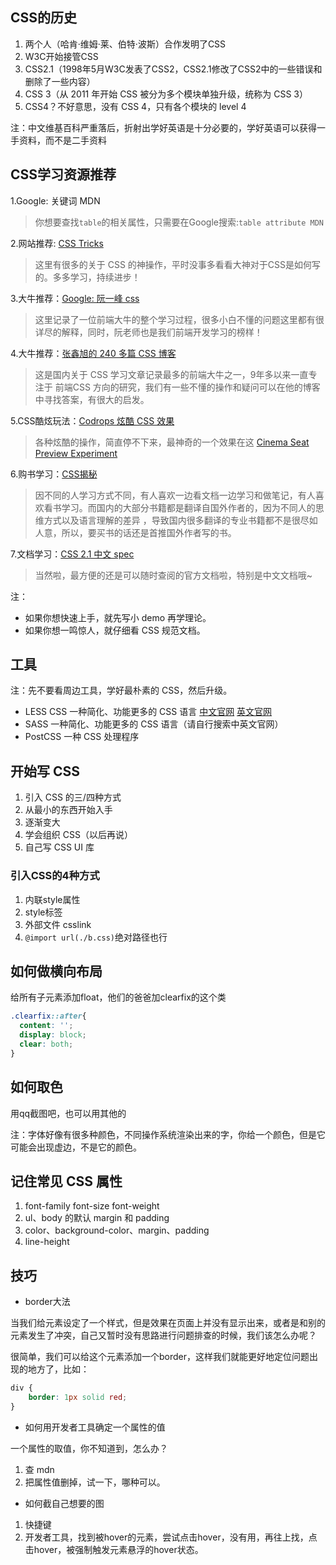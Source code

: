 ## CSS的历史

1. 两个人（哈肯·维姆·莱、伯特·波斯）合作发明了CSS
2. W3C开始接管CSS
3. CSS2.1（1998年5月W3C发表了CSS2，CSS2.1修改了CSS2中的一些错误和删除了一些内容）
4. CSS 3（从 2011 年开始 CSS 被分为多个模块单独升级，统称为 CSS 3）
5. CSS4？不好意思，没有 CSS 4，只有各个模块的 level 4

注：中文维基百科严重落后，折射出学好英语是十分必要的，学好英语可以获得一手资料，而不是二手资料

## CSS学习资源推荐

1.Google: 关键词 MDN

> 你想要查找`table`的相关属性，只需要在Google搜索:`table attribute MDN`

2.网站推荐: [CSS Tricks](https://css-tricks.com/)

> 这里有很多的关于 CSS 的神操作，平时没事多看看大神对于CSS是如何写的。多多学习，持续进步！

3.大牛推荐：[Google: 阮一峰 css](https://www.google.com/search?q=%E9%98%AE%E4%B8%80%E5%B3%B0+css)

> 这里记录了一位前端大牛的整个学习过程，很多小白不懂的问题这里都有很详尽的解释，同时，阮老师也是我们前端开发学习的榜样！

4.大牛推荐：[张鑫旭的 240 多篇 CSS 博客](http://www.zhangxinxu.com/wordpress/category/css/page/25/)

> 这是国内关于 CSS 学习文章记录最多的前端大牛之一，9年多以来一直专注于 前端CSS 方向的研究，我们有一些不懂的操作和疑问可以在他的博客中寻找答案，有很大的启发。

5.CSS酷炫玩法：[Codrops 炫酷 CSS 效果](https://tympanus.net/codrops/category/playground/)

> 各种炫酷的操作，简直停不下来，最神奇的一个效果在这 [Cinema Seat Preview Experiment](https://tympanus.net/codrops/2016/01/12/cinema-seat-preview-experiment/)

6.购书学习：[CSS揭秘](http://www.ituring.com.cn/book/1695)

> 因不同的人学习方式不同，有人喜欢一边看文档一边学习和做笔记，有人喜欢看书学习。而国内的大部分书籍都是翻译自国外作者的，因为不同人的思维方式以及语言理解的差异 ，导致国内很多翻译的专业书籍都不是很尽如人意，所以，要买书的话还是首推国外作者写的书。

7.文档学习：[CSS 2.1 中文 spec](http://cndevdocs.com/)

> 当然啦，最方便的还是可以随时查阅的官方文档啦，特别是中文文档哦~

注：

- 如果你想快速上手，就先写小 demo 再学理论。
- 如果你想一鸣惊人，就仔细看 CSS 规范文档。

## 工具

注：先不要看周边工具，学好最朴素的 CSS，然后升级。

- LESS CSS
  一种简化、功能更多的 CSS 语言 [中文官网](https://www.google.com/search?q=less+css+%E4%B8%AD%E6%96%87) [英文官网](https://www.google.com/search?q=less+css)
- SASS
  一种简化、功能更多的 CSS 语言（请自行搜索中英文官网）
- PostCSS
  一种 CSS 处理程序

## 开始写 CSS

1. 引入 CSS 的三/四种方式
2. 从最小的东西开始入手
3. 逐渐变大
4. 学会组织 CSS（以后再说）
5. 自己写 CSS UI 库

### 引入CSS的4种方式

1. 内联style属性
2. style标签
3. 外部文件 csslink
4. `@import url(./b.css)`绝对路径也行

## 如何做横向布局

给所有子元素添加float，他们的爸爸加clearfix的这个类

```css
.clearfix::after{
  content: '';
  display: block;
  clear: both;
}
```

## 如何取色

用qq截图吧，也可以用其他的

注：字体好像有很多种颜色，不同操作系统渲染出来的字，你给一个颜色，但是它可能会出现虚边，不是它的颜色。

## 记住常见 CSS 属性

1. font-family font-size font-weight
2. ul、body 的默认 margin 和 padding
3. color、background-color、margin、padding
4. line-height

## 技巧

- border大法

当我们给元素设定了一个样式，但是效果在页面上并没有显示出来，或者是和别的元素发生了冲突，自己又暂时没有思路进行问题排查的时候，我们该怎么办呢？

很简单，我们可以给这个元素添加一个border，这样我们就能更好地定位问题出现的地方了，比如：

```css
div {
    border: 1px solid red; 
}
```

- 如何用开发者工具确定一个属性的值

一个属性的取值，你不知道到，怎么办？

1. 查 mdn
2. 把属性值删掉，试一下，哪种可以。

- 如何截自己想要的图

1. 快捷键
2. 开发者工具，找到被hover的元素，尝试点击hover，没有用，再往上找，点击hover，被强制触发元素悬浮的hover状态。